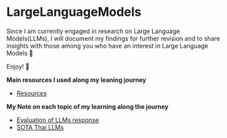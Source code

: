 # LargeLanguageModels

Since I am currently engaged in research on Large Language Models(LLMs), I will document my findings for further revision and to share insights with those among you who have an interest in Large Language Models 🤗

Enjoy! 🥳

**Main resources I used along my leaning journey**
- [Resources](https://github.com/RadchaneepornC/LargeLanguageModels/blob/main/ResourceForLearningLLMs.md)

**My Note on each topic of my learning along the journey**
- [Evaluation of LLMs response](https://github.com/RadchaneepornC/LargeLanguageModels/blob/a5969c5151d17a4dcc78e3b75571b82cf2528951/EvaluateLLMs.md)
- [SOTA Thai LLMs](https://github.com/RadchaneepornC/LargeLanguageModels/blob/fa2c973e38e7201d19c911d49140b8ae25fd99ae/SOTA_Thai_LLMs.md)

